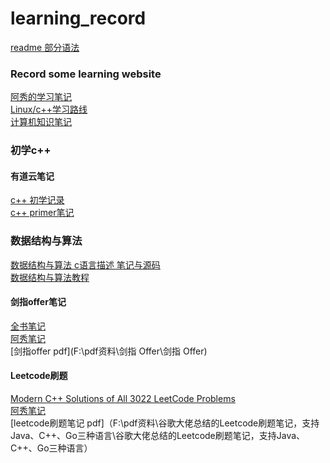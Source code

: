 # learning_record
[readme 部分语法](https://blog.csdn.net/doupengzp/article/details/105089076)
### Record some learning website
[阿秀的学习笔记](https://interviewguide.cn/)\
[Linux/c++学习路线](https://www.cnblogs.com/kubidemanong/p/15151762.html#:~:text=%E7%86%AC%E5%A4%9C%E8%82%9D%E4%BA%86%E4%B8%80%E4%BB%BD%20C%2B%2B%2FLinux%20%E5%BC%80%E5%8F%91%E5%AD%A6%E4%B9%A0%E8%B7%AF%E7%BA%BF%201%20%E4%B8%80%E3%80%81C%2B%2B%20%E5%9F%BA%E7%A1%80%20%283-6%E4%B8%AA%E6%9C%88%29%202,6%20%E5%85%AD%E3%80%81%E6%95%B0%E6%8D%AE%E7%BB%93%E6%9E%84%E4%B8%8E%E7%AE%97%E6%B3%95%20%283-6%2B%E6%9C%88%29%207%20%E4%B8%83%E3%80%81%E9%A1%B9%E7%9B%AE%20%282%E4%B8%AA%E6%9C%88%E5%B7%A6%E5%8F%B3%29%208%20%E5%85%AB%E3%80%81%E5%AD%A6%E4%B9%A0%E9%A1%BA%E5%BA%8F)\
[计算机知识笔记](https://zhuanlan.zhihu.com/p/553465759)
### 初学c++
#### 有道云笔记
[c++ 初学记录](https://note.youdao.com/web/#/file/SVR0C745B39EA2D43A9B060078FB584C146)\
[c++ primer笔记](https://note.youdao.com/web/#/file/WEB7fffcba1df47067bb4ef1f459f5be92c)
### 数据结构与算法
[数据结构与算法 c语言描述 笔记与源码](https://www.cnblogs.com/zhuli19901106/p/data-structure-and-algorithm-analysis-in-C.html)\
[数据结构与算法教程](https://www.dotcpp.com/course/ds/)
#### 剑指offer笔记
[全书笔记](https://zhuanlan.zhihu.com/p/457748029)\
[阿秀笔记](https://interviewguide.cn/notes/03-hunting_job/03-algorithm/02-sword-offer/01-introduce.html)\
[剑指offer pdf](F:\pdf资料\剑指 Offer\剑指 Offer)

#### Leetcode刷题
[Modern C++ Solutions of All 3022 LeetCode Problems](https://github.com/kamyu104/LeetCode-Solutions?tab=readme-ov-file)\
[阿秀笔记](https://interviewguide.cn/notes/03-hunting_job/03-algorithm/03-leetcode/01-introduce.html)\
[leetcode刷题笔记 pdf]（F:\pdf资料\谷歌大佬总结的Leetcode刷题笔记，支持Java、C++、Go三种语言\谷歌大佬总结的Leetcode刷题笔记，支持Java、C++、Go三种语言）
